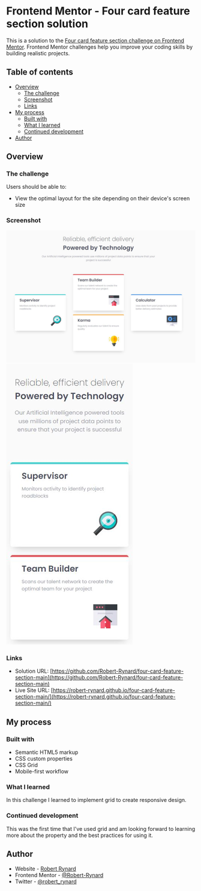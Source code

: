 # Frontend Mentor - Four card feature section solution

This is a solution to the [Four card feature section challenge on Frontend Mentor](https://www.frontendmentor.io/challenges/four-card-feature-section-weK1eFYK). Frontend Mentor challenges help you improve your coding skills by building realistic projects.

## Table of contents

- [Overview](#overview)
  - [The challenge](#the-challenge)
  - [Screenshot](#screenshot)
  - [Links](#links)
- [My process](#my-process)
  - [Built with](#built-with)
  - [What I learned](#what-i-learned)
  - [Continued development](#continued-development)
- [Author](#author)

## Overview

### The challenge

Users should be able to:

- View the optimal layout for the site depending on their device's screen size

### Screenshot

![](./images/solution-desktop.jpg)
![](./images/solution-mobile.jpg)

### Links

- Solution URL: [https://github.com/Robert-Rynard/four-card-feature-section-main](https://github.com/Robert-Rynard/four-card-feature-section-main)
- Live Site URL: [https://robert-rynard.github.io/four-card-feature-section-main/](https://robert-rynard.github.io/four-card-feature-section-main/)

## My process

### Built with

- Semantic HTML5 markup
- CSS custom properties
- CSS Grid
- Mobile-first workflow

### What I learned

In this challenge I learned to implement grid to create responsive design.

### Continued development

This was the first time that I've used grid and am looking forward to learning more about the property and the best practices for using it.

## Author

- Website - [Robert Rynard](https://github.com/Robert-Rynard)
- Frontend Mentor - [@Robert-Rynard](https://www.frontendmentor.io/profile/Robert-Rynard)
- Twitter - [@robert_rynard](https://www.twitter.com/robert_rynard)
